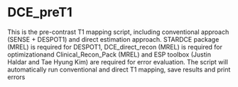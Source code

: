 # DCE_preT1
This is the pre-contrast T1 mapping script, including conventional approach (SENSE + DESPOT1) 
and direct estimation approach. STARDCE package (MREL) is required for DESPOT1, DCE_direct_recon (MREL) is required 
for optimizationand Clinical_Recon_Pack (MREL) and ESP toolbox (Justin Haldar and Tae Hyung Kim) are required 
for error evaluation. The script will automatically run conventional and direct T1 mapping, save results and print errors
